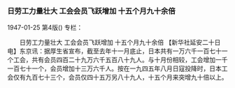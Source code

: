 ### 日劳工力量壮大  工会会员飞跃增加  十五个月九十余倍

1947-01-25
第4版()
专栏：

　　日劳工力量壮大
    工会会员飞跃增加
    十五个月九十余倍
    【新华社延安二十日电】东京讯：据厚生省宣布，截至去年十一月底止，日本共有一万六千一百七十一个工会，共有会员四百二十九万六千五百八十九人。与十月份相较，工会增加一千一百七十一个，会员增加十三万六千人。按在一九四五年八月日寇投降时，日本工会仅有九百七十三个，会员仅四十五万另八十九人，十五个月来突增九十倍以上。
